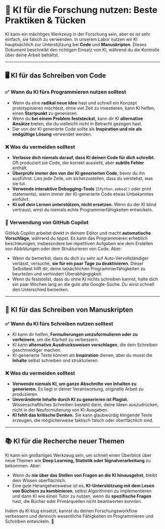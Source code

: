 # 🤖 KI für die Forschung nutzen: Beste Praktiken & Tücken

KI kann ein mächtiges Werkzeug in der Forschung sein, aber es ist sehr einfach, sie falsch zu verwenden. In unserem Labor nutzen wir KI hauptsächlich zur Unterstützung bei **Code** und **Manuskripten**. Dieses Dokument beschreibt den richtigen Einsatz von KI, während du die Kontrolle über deine Arbeit behältst.

---
## 🖥️ KI für das Schreiben von Code

### ✅ **Wann du KI fürs Programmieren nutzen solltest**
- Wenn du eine **radikal neue Idee** hast und schnell ein Konzept prototypisieren möchtest, ohne viel Zeit zu investieren, kann KI helfen, einen **Startpunkt** zu generieren.
- Wenn du **bei einem Problem feststeckst**, kann dir KI **alternative Ansätze** bieten, die du vielleicht nicht in Betracht gezogen hast.
- Der von der KI generierte Code sollte als **Inspiration und nie als endgültige Lösung** verwendet werden.

### ❌ **Was du vermeiden solltest**
- **Verlasse dich niemals darauf, dass KI deinen Code für dich schreibt.** Oft produziert sie Code, der korrekt aussieht, aber **subtile Fehler** enthält.
- **Überprüfe immer den von der KI generierten Code**, bevor du ihn ausführst. Lies jede Zeile, um sicherzustellen, dass du verstehst, was sie tut.
- **Verwende interaktive Debugging-Tools** (`IPython.embed()` oder print statements), wann immer der KI-generierte Code etwas Unbekanntes einführt.
- **KI soll dein Lernen unterstützen, nicht ersetzen.** Wenn du der KI blind vertraust, wirst du niemals echte Programmierfähigkeiten entwickeln.

### 🚀 **Verwendung von GitHub Copilot**
GitHub Copilot arbeitet direkt in deinem Editor und macht **automatische Vorschläge**, während du tippst. Es kann das Programmieren erheblich beschleunigen, insbesondere bei repetitiven Aufgaben wie dem Erstellen von Abbildungen oder dem Strukturieren von Code. Aber:

- Wenn du bemerkst, dass du dich zu sehr auf Auto-Vervollständiger verlässt, versuche, **sie für ein paar Tage zu deaktivieren**. Dieser Selbsttest hilft dir, deine tatsächlichen Programmierfähigkeiten zu beurteilen und verhindert Überabhängigkeit.
- Wenn du feststellst, dass du ohne KI nichts schreiben kannst, halte dich ein paar Wochen lang an die gute alte Google-Suche. Du wirst schnell den Unterschied bemerken.

---
## 📄 KI für das Schreiben von Manuskripten

### ✅ **Wann du KI fürs Schreiben nutzen solltest**
- KI kann dir helfen, **Formulierungen umzuformulieren oder zu verfeinern**, um die Klarheit zu verbessern.
- KI kann **alternative Ausdrucksweisen vorschlagen**, die dein Schreiben geschmeidiger machen.
- KI-generierte Texte können als **Inspiration** dienen, aber du musst die **Inhalte** selbst schreiben und strukturieren.

### ❌ **Was du vermeiden solltest**
- **Verwende niemals KI, um ganze Abschnitte von Inhalten zu generieren.** Es liegt in deiner Verantwortung, originelle Arbeit zu produzieren.
- **Unveränderte Inhalte durch KI zu generieren ist Plagiat.** Wissenschaftliches Schreiben besteht darin, deine Ideen auszudrücken, nicht in der Neuformulierung von KI-Ausgaben.
- **KI fehlt das kritische Denken.** Sie kann glaubwürdig klingende Texte erzeugen, die möglicherweise faktisch falsch oder oberflächlich sind.

---
## 📚 KI für die Recherche neuer Themen

KI kann ein großartiges Werkzeug sein, um schnell einen Überblick über neue Themen wie **Deep Learning, Statistik oder Signalverarbeitung** zu bekommen. Aber:
- Wenn du **nie über das Stellen von Fragen an die KI hinausgehst**, bleibt dein Wissen oberflächlich.
- Eine gute Herangehensweise ist es, **KI-Unterstützung mit dem Lesen von Büchern zu kombinieren**, selbst Algorithmen zu implementieren und dann KI wie einen Tutor zu nutzen, wenn du **spezifische Fragen** hast, die Bücher oder Primärquellen nicht beantworten konnten.

Indem du KI klug einsetzt, kannst du deinen Forschungsworkflow verbessern und dennoch wesentliche Fähigkeiten im Programmieren und Schreiben entwickeln. 🚀
